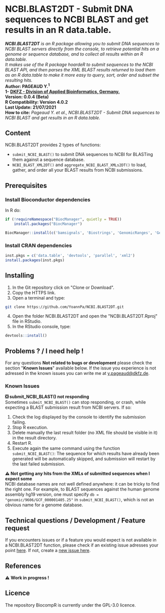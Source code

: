 # NCBI.BLAST2DT - Submit DNA sequences to NCBI BLAST and get results in an R data.table.
_**NCBI.BLAST2DT** is an R package allowing you to submit DNA sequences to NCBI BLAST servers directly from the console, to retrieve potential hits on a genome or sequence database, and to collect all results within an R data.table._  
_It makes use of the R package hoardeR to submit sequences to the NCBI BLAST API, and then parses the XML BLAST results returned to load them as an R data.table to make it more easy to query, sort, order and subset the resulting hits._  
**Author: PAGEAUD Y.<sup>1</sup>**  
**1-** [**DKFZ - Division of Applied Bioinformatics, Germany.**](https://www.dkfz.de/en/applied-bioinformatics/index.php)  
**Version: 0.0.4 (Beta)**  
**R Compatibility: Version 4.0.2**  
**Last Update: 21/07/2021**  
**How to cite:** _Pageaud Y. et al., NCBI.BLAST2DT - Submit DNA sequences to NCBI BLAST and get results in an R data.table._  

## Content
NCBI.BLAST2DT provides 2 types of functions:
* `submit_NCBI_BLAST()` to submit DNA sequences to NCBI for BLASTing them against a sequence database.  
* `NCBI_BLAST_XML2DT()` and `aggregate_NCBI_BLAST_XMLs2DT()` to load, gather, and order all your BLAST results from NCBI submissions.  

## Prerequisites
### Install Bioconductor dependencies
In R do:
```R
if (!requireNamespace("BiocManager", quietly = TRUE))
    install.packages("BiocManager")

BiocManager::install(c('bamsignals', 'Biostrings', 'GenomicRanges', 'GenomicTools.fileHandler', 'httr', 'IRanges', 'KernSmooth', 'knitr', 'R.utils', 'RCurl', 'rmarkdown', 'Rsamtools', 'S4Vectors', 'seqinr', 'stringr', 'XML'))
```
### Install CRAN dependencies
```R
inst.pkgs = c('data.table', 'devtools', 'parallel', 'xml2')
install.packages(inst.pkgs)
```

## Installing
1. In the Git repository click on "Clone or Download".
2. Copy the HTTPS link.
3. Open a terminal and type:
```bash
git clone https://github.com/YoannPa/NCBI.BLAST2DT.git
```
4. Open the folder NCBI.BLAST2DT and open the "NCBI.BLAST2DT.Rproj" file in RStudio.
5. In the RStudio console, type:
```R
devtools::install()
```

## Problems ? / I need help !
For any questions **Not related to bugs or development** please check the section "**Known Issues**" available below. If the issue you experience is not adressed in the known issues you can write me at [y.pageaud@dkfz.de](y.pageaud@dkfz.de).

### Known Issues
**❎ submit_NCBI_BLAST() not responding**  
Sometimes `submit_NCBI_BLAST()` can stop responding, or crash, while expecting a BLAST submission result from NCBI servers. If so:
1. Check the log displayed by the console to identify the submission failing.
2. Stop R execution.
3. Delete manually the last result folder (no XML file should be visible in it) in the result directory.
4. Restart R.
5. Execute again the same command using the function `submit_NCBI_BLAST()`: The sequence for which results have already been generated will be automatically skipped, and submission will restart by the last failed submission.

**⚠️ Not getting any hits from the XMLs of submitted sequences when I expect some**  
NCBI database names are not well defined anywhere: it can be tricky to find the right one.
For example, to BLAST sequences against the human genome assembly hg19 version, one must specify `db = "genomic/9606/GCF_000001405.25"` in `submit_NCBI_BLAST()`, which is not an obvious name for a genome database.

## Technical questions / Development / Feature request
If you encounters issues or if a feature you would expect is not available in a NCBI.BLAST2DT function, please check if an existing issue adresses your point [here](https://github.com/YoannPa/NCBI.BLAST2DT/issues/). If not, create a [new issue here](https://github.com/YoannPa/NCBI.BLAST2DT/issues/new).  

## References
⚠️ **Work in progress !**  

## Licence
The repository BiocompR is currently under the GPL-3.0 licence.  

